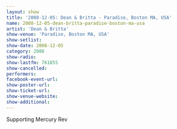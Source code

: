 ```yaml
---
layout: show
title: '2008-12-05: Dean & Britta - Paradise, Boston MA, USA'
name: 2008-12-05-dean-britta-paradise-boston-ma-usa
artist: 'Dean & Britta'
show-venue: 'Paradise, Boston MA, USA'
show-setlist: 
show-date: 2008-12-05
category: 2008
show-radio: 
show-lastfm: 761855
show-cancelled: 
performers: 
facebook-event-url: 
show-poster-url: 
show-ticket-url: 
show-venue-website: 
show-additional: 
---
```


Supporting Mercury Rev